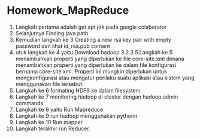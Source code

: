 # Homework_MapReduce
1. Langkah pertama adalah get apt jdk pada google colaborator
2. Selanjutnya Finding java path
3. Kemudian langkah ke 3 Creating a new rsa key pair with empty password dan lihat id_rsa.pub content
4. utuk langkah ke 4 yaitu Download hadoop 3.2.3
5.Langkah ke 5 menambahkan properti yang diperlukan ke file core-site.xml dimana menambahkan properti yang diperlukan ke dalam file konfigurasi bernama core-site.xml. Properti ini mungkin diperlukan untuk mengkonfigurasi atau mengatur perilaku suatu aplikasi atau sistem yang menggunakan file tersebut.
6. Langkah ke 6 formating HDFS ke dalam filesystem
7. Langkah ke 7  monitoring hadoop di cluster dengan hadoop admin commands
8. Langkah ke 8 yaitu Run Mapreduce
9. Langkah ke 9 run hadoop menggunakan pythonn
10. Langkah ke 10 Run mapper
11. Langkah terakhir run Reducer.